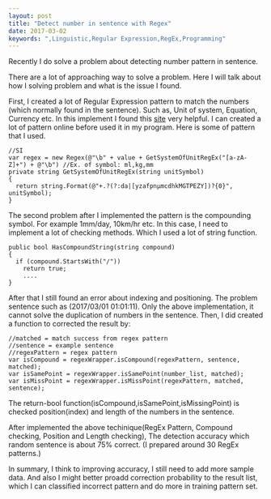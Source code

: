 ```yaml
---
layout: post
title: "Detect number in sentence with Regex"
date: 2017-03-02
keywords: ",Linguistic,Regular Expression,RegEx,Programming"
---
```


Recently I do solve a problem about detecting number pattern in sentence.

There are a lot of approaching way to solve a problem.
Here I will talk about how I solving problem and what is the issue I found.

First, I created a lot of Regular Expression pattern to match the numbers (which normally found in the sentence).
Such as, Unit of system, Equation, Currency etc.
In this implement I found this [site](http://regexr.com/) very helpful.
I can created a lot of pattern online before used it in my program.
Here is some of pattern that I used.
```lang-cs
//SI
var regex = new Regex(@"\b" + value + GetSystemOfUnitRegEx("[a-zA-Z]+") + @"\b") //Ex. of symbol: ml,kg,mm
private string GetSystemOfUnitRegEx(string unitSymbol)
{
  return string.Format(@"+.?(?:da|[yzafpnμmcdhkMGTPEZY])?{0}", unitSymbol);
}
```

The second problem after I implemented the pattern is the compounding symbol.
For example 1mm/day, 10km/hr etc. In this case, I need to implement a lot of checking methods.
Which I used a lot of string function.
```
public bool HasCompoundString(string compound)
{
  if (compound.StartsWith("/"))
    return true;
    ....
}        
```

After that I still found an error about indexing and positioning.
The problem sentence such as (2017/03/01 01:01:11).
Only the above implementation, it cannot solve the duplication of numbers in the sentence.
Then, I did created a function to corrected the result by:
```
//matched = match success from regex pattern
//sentence = example sentence
//regexPattern = regex pattern
var isCompound = regexWrapper.isCompound(regexPattern, sentence, matched);
var isSamePoint = regexWrapper.isSamePoint(number_list, matched);
var isMissPoint = regexWrapper.isMissPoint(regexPattern, matched, sentence);
```
The return-bool function(isCompound,isSamePoint,isMissingPoint) is checked position(index) 
and length of the numbers in the sentence.

After implemented the above techinique(RegEx Pattern, Compound checking, Position and Length checking),
The detection accuracy which random sentence is about 75% correct. (I prepared around 30 RegEx patterns.)

In summary, I think to improving accuracy, I still need to add more sample data.
And also I might better proadd correction probability to the result list,
which I can classified incorrect pattern and do more in training pattern set. 
